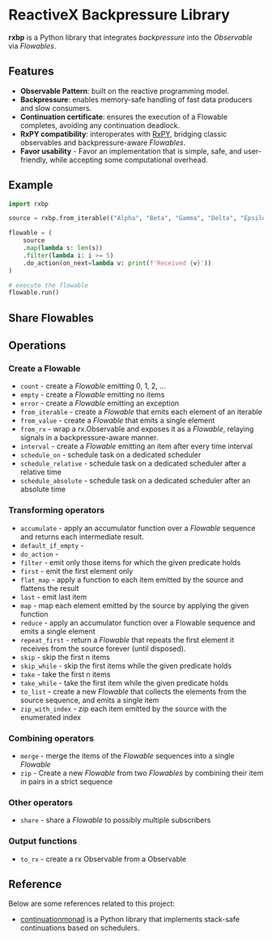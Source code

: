 # ReactiveX Backpressure Library

**rxbp** is a Python library that integrates *backpressure* into the *Observable* via *Flowables*. 


## Features

- **Observable Pattern**: built on the reactive programming model.
- **Backpressure**: enables memory-safe handling of fast data producers and slow consumers.
- **Continuation certificate**: ensures the execution of a Flowable completes, avoiding any continuation deadlock.
- **RxPY compatibility**: interoperates with [RxPY](https://github.com/ReactiveX/RxPY/tree/master), bridging classic observables and backpressure-aware *Flowables*.
- **Favor usability** - Favor an implementation that is simple, safe, and user-friendly, while accepting some computational overhead.

<!-- ## Installation -->

## Example

``` python
import rxbp

source = rxbp.from_iterable(("Alpha", "Beta", "Gamma", "Delta", "Epsilon"))

flowable = (
    source
    .map(lambda s: len(s))
    .filter(lambda i: i >= 5)
    .do_action(on_next=lambda v: print(f'Received {v}'))
)

# execute the flowable
flowable.run()
```

## Share Flowables


## Operations

### Create a Flowable

- `count` - create a *Flowable* emitting 0, 1, 2, ...
- `empty` - create a *Flowable* emitting no items
- `error` - create a *Flowable* emitting an exception
- `from_iterable` - create a *Flowable* that emits each element of an iterable
- `from_value` - create a *Flowable* that emits a single element
- `from_rx` - wrap a rx.Observable and exposes it as a *Flowable*, relaying signals in a backpressure-aware manner.
- `interval` - create a *Flowable* emitting an item after every time interval
- `schedule_on` - schedule task on a dedicated scheduler
- `schedule_relative` - schedule task on a dedicated scheduler after a relative time
- `schedule_absolute` - schedule task on a dedicated scheduler after an absolute time

### Transforming operators

- `accumulate` - apply an accumulator function over a *Flowable* sequence and returns each intermediate result.
- `default_if_empty` -
- `do_action` -
- `filter` - emit only those items for which the given predicate holds
- `first` - emit the first element only
- `flat_map` - apply a function to each item emitted by the source and flattens the result
- `last` - emit last item
- `map` - map each element emitted by the source by applying the given function
- `reduce` - apply an accumulator function over a Flowable sequence and emits a single element
- `repeat_first` - return a *Flowable* that repeats the first element it receives from the source forever (until disposed).
- `skip` - skip the first n items
- `skip_while` - skip the first items while the given predicate holds
- `take` - take the first n items
- `take_while` - take the first item while the given predicate holds
- `to_list` - create a new *Flowable* that collects the elements from the source sequence, and emits a single item
- `zip_with_index` - zip each item emitted by the source with the enumerated index

### Combining operators

- `merge` - merge the items of the *Flowable* sequences into a single *Flowable*
- `zip` - Create a new *Flowable* from two *Flowables* by combining their 
item in pairs in a strict sequence

### Other operators

- `share` - share a *Flowable* to possibly multiple subscribers

### Output functions

- `to_rx` - create a rx Observable from a Observable


## Reference

Below are some references related to this project:

* [continuationmonad](https://github.com/MichaelSchneeberger/continuationmonad/) is a Python library that implements stack-safe continuations based on schedulers.
<!-- * [donotation](https://github.com/MichaelSchneeberger/continuationmonad/) is a Python library that implements stack-safe continuations based on schedulers. -->
